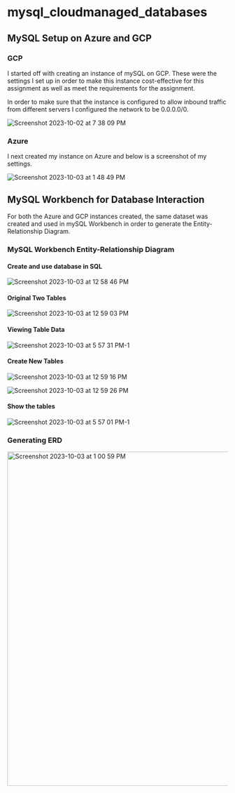 # mysql_cloudmanaged_databases

## MySQL Setup on Azure and GCP

### GCP 

I started off with creating an instance of mySQL on GCP. These were the settings I set up in order to make this instance cost-effective for this assignment as well as meet the requirements for the assignment. 

In order to make sure that the instance is configured to allow inbound traffic from different servers I configured the network to be 0.0.0.0/0. 

![Screenshot 2023-10-02 at 7 38 09 PM](https://github.com/ktdutta/mysql_cloudmanaged_databases/assets/141374153/c69568aa-b6f1-4dc3-9a8e-b04f91b991af)


### Azure 

I next created my instance on Azure and below is a screenshot of my settings. 

![Screenshot 2023-10-03 at 1 48 49 PM](https://github.com/ktdutta/mysql_cloudmanaged_databases/assets/141374153/1d7e718a-7aef-4868-aa11-b882f19856ee)


## MySQL Workbench for Database Interaction

For both the Azure and GCP instances created, the same dataset was created and used in mySQL Workbench in order to generate the Entity-Relationship Diagram. 

### MySQL Workbench Entity-Relationship Diagram 

#### Create and use database in SQL

![Screenshot 2023-10-03 at 12 58 46 PM](https://github.com/ktdutta/mysql_cloudmanaged_databases/assets/141374153/65973f96-5413-4e76-a993-d51e45807e03)


#### Original Two Tables 

![Screenshot 2023-10-03 at 12 59 03 PM](https://github.com/ktdutta/mysql_cloudmanaged_databases/assets/141374153/4f6bc2a1-d79b-4365-ad7a-0cbd48d64dae)


#### Viewing Table Data 

![Screenshot 2023-10-03 at 5 57 31 PM-1](https://github.com/ktdutta/mysql_cloudmanaged_databases/assets/141374153/4a44b931-2bec-40f3-b32c-f67d58bec7d3)


#### Create New Tables

![Screenshot 2023-10-03 at 12 59 16 PM](https://github.com/ktdutta/mysql_cloudmanaged_databases/assets/141374153/57337c11-fe6b-43ed-bafb-5c846e194efd)

![Screenshot 2023-10-03 at 12 59 26 PM](https://github.com/ktdutta/mysql_cloudmanaged_databases/assets/141374153/b9057763-a5ef-4a8d-8e4f-545f90d6e399)

#### Show the tables 

![Screenshot 2023-10-03 at 5 57 01 PM-1](https://github.com/ktdutta/mysql_cloudmanaged_databases/assets/141374153/5a45d5e3-d295-43a9-a2c8-db327f62783e)


### Generating ERD

<img width="762" alt="Screenshot 2023-10-03 at 1 00 59 PM" src="https://github.com/ktdutta/mysql_cloudmanaged_databases/assets/141374153/9e00f1ba-6c07-4777-85b9-24677971d07a">
